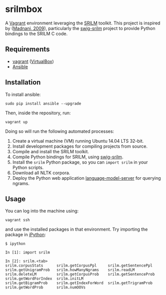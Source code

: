 srilmbox
========

A [Vagrant] environment leveraging the [SRILM] toolkit. 
This project is inspired by ([Madnani, 2009]), particularly 
the [swig-srilm] project to provide Python bindings to the SRILM C code.

Requirements
------------
 - [vagrant] ([VirtualBox])
 - [Ansible]

Installation
-----

To install ansible:

```sudo pip install ansible --upgrade```

Then, inside the repository, run: 

```vagrant up```

Doing so will run the following automated processes:

  1. Create a virtual machine (VM) running Ubuntu 14.04 LTS 32-bit.
  2. Install development packages for compiling projects from source.
  3. Compile and install the SRILM toolkit.
  4. Compile Python bindings for SRILM, using [swig-srilm].
  5. Install the `srilm` Python package, so you can `import srilm` in your Python scripts.
  6. Download all NLTK corpora.
  7. Deploy the Python web application [language-model-server] for querying ngrams.

Usage
-----

You can log into the machine using:

```vagrant ssh```

and use the installed packages in that environment. 
Try importing the package in [iPython]:

```
$ ipython

In [1]: import srilm

In [2]: srilm.<tab>
srilm.corpusStats      srilm.getCorpusPpl     srilm.getSentencePpl   srilm.getUnigramProb   srilm.howManyNgrams    srilm.readLM
srilm.deleteLM         srilm.getCorpusProb    srilm.getSentenceProb  srilm.getWordForIndex  srilm.initLM
srilm.getBigramProb    srilm.getIndexForWord  srilm.getTrigramProb   srilm.getWordProb      srilm.numOOVs
```

[Madnani, 2009]:http://ojs.pythonpapers.org/index.php/tppsc/article/view/83
[SRILM]:http://www.speech.sri.com/projects/srilm/download.html
[vagrant]:http://www.vagrantup.com/
[VirtualBox]:http://www.virtualbox.org/
[swig-srilm]:https://github.com/desilinguist/swig-srilm
[language-model-server]:https://github.com/ronocdh/language-model-server
[iPython]:http://ipython.org/
[Ansible]:http://www.ansible.com/
